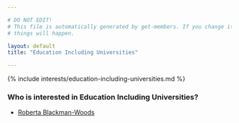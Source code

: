 ```yaml
---

# DO NOT EDIT!
# This file is automatically generated by get-members. If you change it, bad
# things will happen.

layout: default
title: "Education Including Universities"

---
```


{% include interests/education-including-universities.md %}

### Who is interested in Education Including Universities?


* [Roberta Blackman-Woods](members/roberta-blackman-woods.html)
